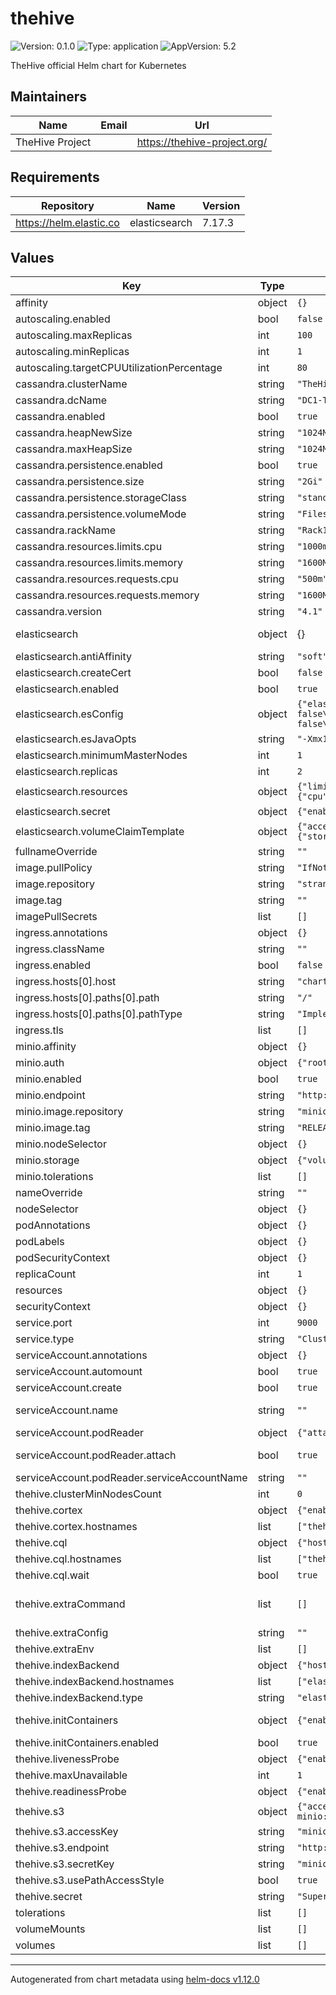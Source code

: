 # thehive

![Version: 0.1.0](https://img.shields.io/badge/Version-0.1.0-informational?style=flat-square) ![Type: application](https://img.shields.io/badge/Type-application-informational?style=flat-square) ![AppVersion: 5.2](https://img.shields.io/badge/AppVersion-5.2-informational?style=flat-square)

TheHive official Helm chart for Kubernetes

## Maintainers

| Name | Email | Url |
| ---- | ------ | --- |
| TheHive Project |  | <https://thehive-project.org/> |

## Requirements

| Repository | Name | Version |
|------------|------|---------|
| https://helm.elastic.co | elasticsearch | 7.17.3 |

## Values

| Key | Type | Default | Description |
|-----|------|---------|-------------|
| affinity | object | `{}` |  |
| autoscaling.enabled | bool | `false` |  |
| autoscaling.maxReplicas | int | `100` |  |
| autoscaling.minReplicas | int | `1` |  |
| autoscaling.targetCPUUtilizationPercentage | int | `80` |  |
| cassandra.clusterName | string | `"TheHive"` | Cassandra cluster name |
| cassandra.dcName | string | `"DC1-TheHive"` | Cassandra datacenter name |
| cassandra.enabled | bool | `true` | Enable Cassandra database |
| cassandra.heapNewSize | string | `"1024M"` | Cassandra heap new size |
| cassandra.maxHeapSize | string | `"1024M"` | Cassandra max heap size |
| cassandra.persistence.enabled | bool | `true` | Enable Cassandra persistence |
| cassandra.persistence.size | string | `"2Gi"` | Cassandra persistent volume size |
| cassandra.persistence.storageClass | string | `"standard"` | Cassandra storageClass |
| cassandra.persistence.volumeMode | string | `"Filesystem"` | Cassandra volume mode (Filesystem or Block)  |
| cassandra.rackName | string | `"Rack1-TheHive"` | Cassandra rack name |
| cassandra.resources.limits.cpu | string | `"1000m"` |  |
| cassandra.resources.limits.memory | string | `"1600Mi"` |  |
| cassandra.resources.requests.cpu | string | `"500m"` |  |
| cassandra.resources.requests.memory | string | `"1600Mi"` |  |
| cassandra.version | string | `"4.1"` |  |
| elasticsearch | object | {} | For more information: https://github.com/elastic/helm-charts/tree/main/elasticsearch |
| elasticsearch.antiAffinity | string | `"soft"` | Permit co-located instances for solitary minikube virtual machines. |
| elasticsearch.createCert | bool | `false` | Set to true in production  |
| elasticsearch.enabled | bool | `true` | Enable Elasticsearch  |
| elasticsearch.esConfig | object | `{"elasticsearch.yml":"xpack.security.enabled: false\nxpack.security.transport.ssl.enabled: false\nxpack.security.http.ssl.enabled: false\n"}` | Disable xpack security |
| elasticsearch.esJavaOpts | string | `"-Xmx128m -Xms128m"` | Shrink default JVM heap. |
| elasticsearch.minimumMasterNodes | int | `1` | Master nodes |
| elasticsearch.replicas | int | `2` | Replicas count |
| elasticsearch.resources | object | `{"limits":{"cpu":"1000m","memory":"512M"},"requests":{"cpu":"100m","memory":"512M"}}` | Allocate smaller chunks of memory per pod. |
| elasticsearch.secret | object | `{"enabled":false}` | Set to true in production |
| elasticsearch.volumeClaimTemplate | object | `{"accessModes":["ReadWriteOnce"],"resources":{"requests":{"storage":"500M"}},"storageClassName":"standard"}` | Request smaller persistent volumes. |
| fullnameOverride | string | `""` |  |
| image.pullPolicy | string | `"IfNotPresent"` |  |
| image.repository | string | `"strangebee/thehive"` |  |
| image.tag | string | `""` |  |
| imagePullSecrets | list | `[]` |  |
| ingress.annotations | object | `{}` |  |
| ingress.className | string | `""` |  |
| ingress.enabled | bool | `false` |  |
| ingress.hosts[0].host | string | `"chart-example.local"` |  |
| ingress.hosts[0].paths[0].path | string | `"/"` |  |
| ingress.hosts[0].paths[0].pathType | string | `"ImplementationSpecific"` |  |
| ingress.tls | list | `[]` |  |
| minio.affinity | object | `{}` |  |
| minio.auth | object | `{"rootPassword":"minio123","rootUser":"minio"}` | Minio authentification configuration |
| minio.enabled | bool | `true` | Enable Minio |
| minio.endpoint | string | `"http://thehive-minio:9000"` | Minio endpoint |
| minio.image.repository | string | `"minio/minio"` |  |
| minio.image.tag | string | `"RELEASE.2024-01-18T22-51-28Z"` |  |
| minio.nodeSelector | object | `{}` |  |
| minio.storage | object | `{"volumeClaimValue":"2Gi"}` | Minio storage configuration |
| minio.tolerations | list | `[]` |  |
| nameOverride | string | `""` |  |
| nodeSelector | object | `{}` |  |
| podAnnotations | object | `{}` |  |
| podLabels | object | `{}` |  |
| podSecurityContext | object | `{}` |  |
| replicaCount | int | `1` |  |
| resources | object | `{}` |  |
| securityContext | object | `{}` |  |
| service.port | int | `9000` |  |
| service.type | string | `"ClusterIP"` |  |
| serviceAccount.annotations | object | `{}` | Annotations to add to the service account |
| serviceAccount.automount | bool | `true` | Automatically mount a ServiceAccount's API credentials? |
| serviceAccount.create | bool | `true` | Specifies whether a service account should be created |
| serviceAccount.name | string | `""` | If not set and create is true, a name is generated using the fullname template |
| serviceAccount.podReader | object | `{"attach":true,"serviceAccountName":""}` | Attach pod reader role to service account |
| serviceAccount.podReader.attach | bool | `true` | Specifies whether a pod reader role should be attached. Required to running thehive in cluster mode |
| serviceAccount.podReader.serviceAccountName | string | `""` | The name of the service account to map pod reader role. |
| thehive.clusterMinNodesCount | int | `0` | TheHive Nodes count |
| thehive.cortex | object | `{"enabled":false,"hostnames":["thehive-cortex"],"keys":""}` | Cortex configuration |
| thehive.cortex.hostnames | list | `["thehive-cortex"]` | Cortex hostnames |
| thehive.cql | object | `{"hostnames":["thehive-cassandra"],"wait":true}` | Cassandra configuration |
| thehive.cql.hostnames | list | `["thehive-cassandra"]` | Cassandra hostnames |
| thehive.cql.wait | bool | `true` | Wait for Cassandra |
| thehive.extraCommand | list | `[]` | Extra entrypoint arguments. See: https://docs.strangebee.com/thehive/setup/installation/docker/#all-options |
| thehive.extraConfig | string | `""` | Custom application.conf file for TheHive |
| thehive.extraEnv | list | `[]` | Extra environment variables |
| thehive.indexBackend | object | `{"hostnames":["elasticsearch-master"],"type":"elasticsearch"}` | Index Backend configuration |
| thehive.indexBackend.hostnames | list | `["elasticsearch-master"]` | Elasticsearch hostnames |
| thehive.indexBackend.type | string | `"elasticsearch"` | Elasticsearch is the only supported backend for now |
| thehive.initContainers | object | `{"enabled":true}` | Init containers will execute nslookup to resolve the hostnames of cassandra and elasticsearch |
| thehive.initContainers.enabled | bool | `true` | Enable init containers |
| thehive.livenessProbe | object | `{"enabled":true}` | Liveness probes |
| thehive.maxUnavailable | int | `1` | PodDisruptionBudget configuration |
| thehive.readinessProbe | object | `{"enabled":true}` | Readiness probes |
| thehive.s3 | object | `{"accessKey":"minio","endpoint":"http://thehive-minio:9000","secretKey":"minio123","usePathAccessStyle":true}` | Object Storage configuration |
| thehive.s3.accessKey | string | `"minio"` | S3 Access key |
| thehive.s3.endpoint | string | `"http://thehive-minio:9000"` | S3 Endpoint |
| thehive.s3.secretKey | string | `"minio123"` | S3 Secret key |
| thehive.s3.usePathAccessStyle | bool | `true` | S3 Access Style |
| thehive.secret | string | `"SuperSecretForKubernetes"` | TheHive Secret  |
| tolerations | list | `[]` |  |
| volumeMounts | list | `[]` | Additional volumeMounts on the output Deployment definition. |
| volumes | list | `[]` | Additional volumes on the output Deployment definition. |

----------------------------------------------
Autogenerated from chart metadata using [helm-docs v1.12.0](https://github.com/norwoodj/helm-docs/releases/v1.12.0)
